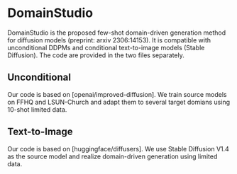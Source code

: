 # DomainStudio
DomainStudio is the proposed few-shot domain-driven generation method for diffusion models (preprint: arxiv 2306:14153). It is compatible with unconditional DDPMs and conditional text-to-image models (Stable Diffusion). The code are provided in the two files separately.

## Unconditional
Our code is based on [openai/improved-diffusion]. We train source models on FFHQ and LSUN-Church and adapt them to several target domians using 10-shot limited data.

## Text-to-Image
Our code is based on [huggingface/diffusers]. We use Stable Diffusion V1.4 as the source model and realize domain-driven generation using limited data.

